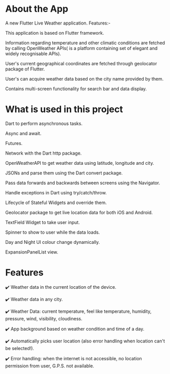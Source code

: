 # About the App

A new Flutter Live Weather application.
Features:-

This application is based on Flutter framework.

Information regarding temperature and other climatic conditions are fetched by calling OpenWeather APIs( is a platform containing set of elegant and widely recognisable APIs).

User's current geographical coordinates are fetched through geolocator package of Flutter.

User's can acquire weather data based on the city name provided by them.

Contains multi-screen functionality for search bar and data display.

# What is used in this project
Dart to perform asynchronous tasks.

Async and await.

Futures.

Network with the Dart http package.

OpenWeatherAPI to get weather data using latitude, longitude and city.

JSONs and parse them using the Dart convert package.

Pass data forwards and backwards between screens using the Navigator.

Handle exceptions in Dart using try/catch/throw.

Lifecycle of Stateful Widgets and override them.

Geolocator package to get live location data for both iOS and Android.

TextField Widget to take user input.

Spinner to show to user while the data loads.

Day and Night UI colour change dynamically.

ExpansionPanelList view.

# Features

✔️ Weather data in the current location of the device.

✔️ Weather data in any city.

✔️ Weather Data: current temperature, feel like temperature, humidity, pressure, wind, visibility, cloudiness.

✔️ App background based on weather condition and time of a day.

✔️ Automatically picks user location (also error handling when location can't be selected!).

✔️ Error handling: when the internet is not accessible, no location permission from user, G.P.S. not available.
